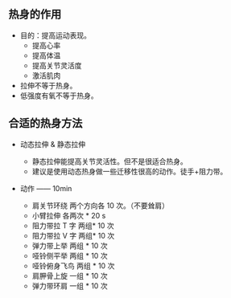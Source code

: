## 热身的作用
* 目的：提高运动表现。
    * 提高心率
    * 提高体温
    * 提高关节灵活度
    * 激活肌肉
* 拉伸不等于热身。
* 低强度有氧不等于热身。

## 合适的热身方法
* 动态拉伸 & 静态拉伸
    * 静态拉伸能提高关节灵活性。但不是很适合热身。
    * 建议是使用动态热身做一些迁移性很高的动作。徒手+阻力带。

* 动作  —— 10min
    * 肩关节环绕 两个方向各 10 次。（不要耸肩）
    * 小臂拉伸 各两次 * 20 s
    * 阻力带拉 T 字 两组* 10 次
    * 阻力带拉 V 字 两组* 10 次
    * 弹力带上举 两组 * 10 次
    * 哑铃侧平举 两组 * 10 次
    * 哑铃俯身飞鸟 两组 * 10 次
    * 肩胛骨上旋 一组 * 10 次
    * 弹力带环肩 一组 * 10 次